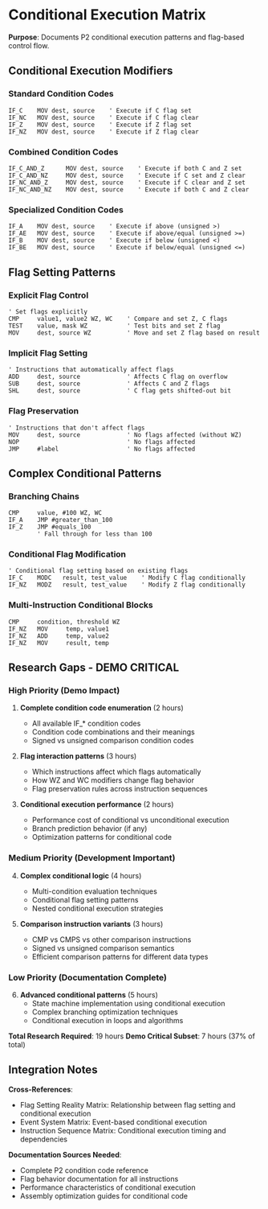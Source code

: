 # Conditional Execution Matrix

**Purpose**: Documents P2 conditional execution patterns and flag-based control flow.

## Conditional Execution Modifiers

### Standard Condition Codes
```pasm2
IF_C    MOV dest, source    ' Execute if C flag set
IF_NC   MOV dest, source    ' Execute if C flag clear
IF_Z    MOV dest, source    ' Execute if Z flag set  
IF_NZ   MOV dest, source    ' Execute if Z flag clear
```

### Combined Condition Codes
```pasm2
IF_C_AND_Z      MOV dest, source    ' Execute if both C and Z set
IF_C_AND_NZ     MOV dest, source    ' Execute if C set and Z clear
IF_NC_AND_Z     MOV dest, source    ' Execute if C clear and Z set
IF_NC_AND_NZ    MOV dest, source    ' Execute if both C and Z clear
```

### Specialized Condition Codes
```pasm2
IF_A    MOV dest, source    ' Execute if above (unsigned >)
IF_AE   MOV dest, source    ' Execute if above/equal (unsigned >=)
IF_B    MOV dest, source    ' Execute if below (unsigned <)
IF_BE   MOV dest, source    ' Execute if below/equal (unsigned <=)
```

## Flag Setting Patterns

### Explicit Flag Control
```pasm2
' Set flags explicitly
CMP     value1, value2 WZ, WC    ' Compare and set Z, C flags
TEST    value, mask WZ           ' Test bits and set Z flag
MOV     dest, source WZ          ' Move and set Z flag based on result
```

### Implicit Flag Setting
```pasm2
' Instructions that automatically affect flags
ADD     dest, source             ' Affects C flag on overflow
SUB     dest, source             ' Affects C and Z flags
SHL     dest, source             ' C flag gets shifted-out bit
```

### Flag Preservation
```pasm2
' Instructions that don't affect flags
MOV     dest, source             ' No flags affected (without WZ)
NOP                              ' No flags affected
JMP     #label                   ' No flags affected
```

## Complex Conditional Patterns

### Branching Chains
```pasm2
CMP     value, #100 WZ, WC
IF_A    JMP #greater_than_100
IF_Z    JMP #equals_100  
        ' Fall through for less than 100
```

### Conditional Flag Modification
```pasm2
' Conditional flag setting based on existing flags
IF_C    MODC   result, test_value    ' Modify C flag conditionally
IF_NZ   MODZ   result, test_value    ' Modify Z flag conditionally
```

### Multi-Instruction Conditional Blocks
```pasm2
CMP     condition, threshold WZ
IF_NZ   MOV     temp, value1
IF_NZ   ADD     temp, value2  
IF_NZ   MOV     result, temp
```

## Research Gaps - DEMO CRITICAL

### High Priority (Demo Impact)
1. **Complete condition code enumeration** (2 hours)
   - All available IF_* condition codes
   - Condition code combinations and their meanings
   - Signed vs unsigned comparison condition codes

2. **Flag interaction patterns** (3 hours)
   - Which instructions affect which flags automatically
   - How WZ and WC modifiers change flag behavior
   - Flag preservation rules across instruction sequences

3. **Conditional execution performance** (2 hours)
   - Performance cost of conditional vs unconditional execution
   - Branch prediction behavior (if any)
   - Optimization patterns for conditional code

### Medium Priority (Development Important)
4. **Complex conditional logic** (4 hours)
   - Multi-condition evaluation techniques
   - Conditional flag setting patterns
   - Nested conditional execution strategies

5. **Comparison instruction variants** (3 hours)
   - CMP vs CMPS vs other comparison instructions
   - Signed vs unsigned comparison semantics
   - Efficient comparison patterns for different data types

### Low Priority (Documentation Complete)
6. **Advanced conditional patterns** (5 hours)
   - State machine implementation using conditional execution
   - Complex branching optimization techniques
   - Conditional execution in loops and algorithms

**Total Research Required**: 19 hours
**Demo Critical Subset**: 7 hours (37% of total)

## Integration Notes

**Cross-References**:
- Flag Setting Reality Matrix: Relationship between flag setting and conditional execution
- Event System Matrix: Event-based conditional execution
- Instruction Sequence Matrix: Conditional execution timing and dependencies

**Documentation Sources Needed**:
- Complete P2 condition code reference
- Flag behavior documentation for all instructions
- Performance characteristics of conditional execution
- Assembly optimization guides for conditional code